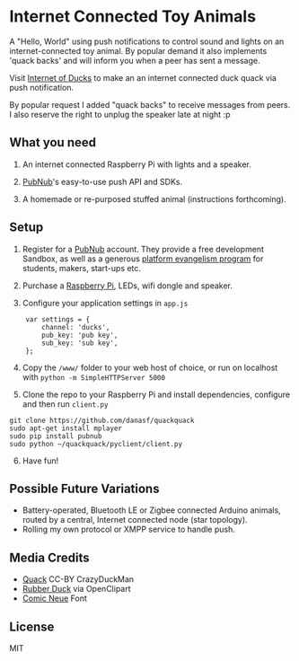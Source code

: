 Internet Connected Toy Animals
=================

A "Hello, World"  using push notifications to control sound and lights on an internet-connected toy animal. By popular demand it also implements 'quack backs' and will inform you when a peer has sent a message. 

Visit [Internet of Ducks](https://danasf.github.io/quackquack/www/index.html) to make an an internet connected duck quack via push notification. 

By popular request I added "quack backs" to receive messages from peers. I also reserve the right to unplug the speaker late at night :p

What you need 
----

1. An internet connected Raspberry Pi with lights and a speaker.

2. [PubNub](https://pubnub.com)'s easy-to-use push API and SDKs.

3. A homemade or re-purposed stuffed animal (instructions forthcoming).


Setup
----

1. Register for a [PubNub](https://pubnub.com) account. They provide a free development Sandbox, as well as a generous [platform evangelism program](http://www.pubnub.com/free-evangelism-program/) for students, makers, start-ups etc. 

2. Purchase a [Raspberry Pi](https://www.adafruit.com/search?q=raspberry+pi), LEDs, wifi dongle and speaker.

3. Configure your application settings in `app.js`

```
	var settings = { 
		channel: 'ducks',
		pub_key: 'pub key', 
		sub_key: 'sub key',
	};
```

4. Copy the `/www/` folder to your web host of choice, or run on localhost with `python -m SimpleHTTPServer 5000`

5. Clone the repo to your Raspberry Pi and install dependencies, configure and then run `client.py`

```
git clone https://github.com/danasf/quackquack
sudo apt-get install mplayer
sudo pip install pubnub
sudo python ~/quackquack/pyclient/client.py
```

6. Have fun!


Possible Future Variations
----

* Battery-operated, Bluetooth LE or Zigbee connected Arduino animals, routed by a central, Internet connected node (star topology). 
* Rolling my own protocol or XMPP service to handle push.

Media Credits
----
* [Quack](https://www.freesound.org/people/crazyduckman/sounds/185546/) CC-BY CrazyDuckMan
* [Rubber Duck](https://openclipart.org/detail/8881/rubber-duck-by-gerald_g-8881) via OpenClipart
* [Comic Neue](http://comicneue.com/) Font

License
----
MIT
